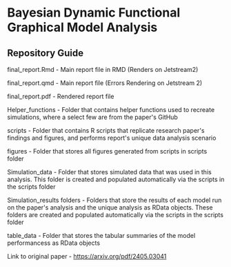 # Bayesian Dynamic Functional Graphical Model Analysis

## Repository Guide

final_report.Rmd - Main report file in RMD (Renders on Jetstream2)

final_report.qmd - Main report file (Errors Rendering on Jetstream 2)

final_report.pdf - Rendered report file

Helper_functions - Folder that contains helper functions used to recreate simulations, where a select few are from the paper's GitHub

scripts - Folder that contains R scripts that replicate research paper's findings and figures, and performs report's unique data analysis scenario

figures - Folder that stores all figures generated from scripts in scripts folder

Simulation_data - Folder that stores simulated data that was used in this analysis. This folder is created and populated automatically via the scripts in the scripts folder

Simulation_results folders - Folders that store the results of each model run on the paper's analysis and the unique analysis as RData objects. These folders are created and populated automatically via the scripts in the scripts folder

table_data - Folder that stores the tabular summaries of the model performancess as RData objects

Link to original paper - https://arxiv.org/pdf/2405.03041

